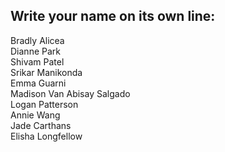 ## Write your name on its own line:   

Bradly Alicea  
Dianne Park  
Shivam Patel    
Srikar Manikonda   
Emma Guarni   
Madison Van
Abisay Salgado   
Logan Patterson  
Annie Wang   
Jade Carthans   
Elisha Longfellow   